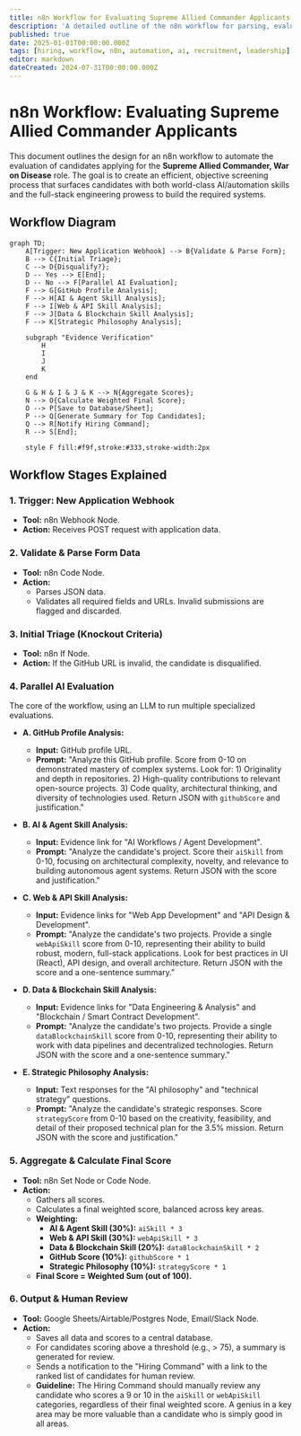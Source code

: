 ```yaml
---
title: n8n Workflow for Evaluating Supreme Allied Commander Applicants
description: 'A detailed outline of the n8n workflow for parsing, evaluating, and ranking applications for the Supreme Allied Commander, War on Disease.'
published: true
date: 2025-01-01T00:00:00.000Z
tags: [hiring, workflow, n8n, automation, ai, recruitment, leadership]
editor: markdown
dateCreated: 2024-07-31T00:00:00.000Z
---
```


# n8n Workflow: Evaluating Supreme Allied Commander Applicants

This document outlines the design for an n8n workflow to automate the evaluation of candidates applying for the **Supreme Allied Commander, War on Disease** role. The goal is to create an efficient, objective screening process that surfaces candidates with both world-class AI/automation skills and the full-stack engineering prowess to build the required systems.

## Workflow Diagram

```mermaid
graph TD;
    A[Trigger: New Application Webhook] --> B{Validate & Parse Form};
    B --> C{Initial Triage};
    C --> D{Disqualify?};
    D -- Yes --> E[End];
    D -- No --> F[Parallel AI Evaluation];
    F --> G[GitHub Profile Analysis];
    F --> H[AI & Agent Skill Analysis];
    F --> I[Web & API Skill Analysis];
    F --> J[Data & Blockchain Skill Analysis];
    F --> K[Strategic Philosophy Analysis];
    
    subgraph "Evidence Verification"
        H
        I
        J
        K
    end

    G & H & I & J & K --> N{Aggregate Scores};
    N --> O{Calculate Weighted Final Score};
    O --> P[Save to Database/Sheet];
    P --> Q[Generate Summary for Top Candidates];
    Q --> R[Notify Hiring Command];
    R --> S[End];

    style F fill:#f9f,stroke:#333,stroke-width:2px
```

## Workflow Stages Explained

### 1. Trigger: New Application Webhook

- **Tool:** n8n Webhook Node.
- **Action:** Receives POST request with application data.

### 2. Validate & Parse Form Data

- **Tool:** n8n Code Node.
- **Action:**
  - Parses JSON data.
  - Validates all required fields and URLs. Invalid submissions are flagged and discarded.

### 3. Initial Triage (Knockout Criteria)

- **Tool:** n8n If Node.
- **Action:** If the GitHub URL is invalid, the candidate is disqualified.

### 4. Parallel AI Evaluation

The core of the workflow, using an LLM to run multiple specialized evaluations.

- **A. GitHub Profile Analysis:**
  - **Input:** GitHub profile URL.
  - **Prompt:** "Analyze this GitHub profile. Score from 0-10 on demonstrated mastery of complex systems. Look for: 1) Originality and depth in repositories. 2) High-quality contributions to relevant open-source projects. 3) Code quality, architectural thinking, and diversity of technologies used. Return JSON with `githubScore` and justification."

- **B. AI & Agent Skill Analysis:**
  - **Input:** Evidence link for "AI Workflows / Agent Development".
  - **Prompt:** "Analyze the candidate's project. Score their `aiSkill` from 0-10, focusing on architectural complexity, novelty, and relevance to building autonomous agent systems. Return JSON with the score and justification."

- **C. Web & API Skill Analysis:**
  - **Input:** Evidence links for "Web App Development" and "API Design & Development".
  - **Prompt:** "Analyze the candidate's two projects. Provide a single `webApiSkill` score from 0-10, representing their ability to build robust, modern, full-stack applications. Look for best practices in UI (React), API design, and overall architecture. Return JSON with the score and a one-sentence summary."

- **D. Data & Blockchain Skill Analysis:**
  - **Input:** Evidence links for "Data Engineering & Analysis" and "Blockchain / Smart Contract Development".
  - **Prompt:** "Analyze the candidate's two projects. Provide a single `dataBlockchainSkill` score from 0-10, representing their ability to work with data pipelines and decentralized technologies. Return JSON with the score and a one-sentence summary."

- **E. Strategic Philosophy Analysis:**
  - **Input:** Text responses for the "AI philosophy" and "technical strategy" questions.
  - **Prompt:** "Analyze the candidate's strategic responses. Score `strategyScore` from 0-10 based on the creativity, feasibility, and detail of their proposed technical plan for the 3.5% mission. Return JSON with the score and justification."

### 5. Aggregate & Calculate Final Score

- **Tool:** n8n Set Node or Code Node.
- **Action:**
  - Gathers all scores.
  - Calculates a final weighted score, balanced across key areas.
  - **Weighting:**
    - **AI & Agent Skill (30%):** `aiSkill * 3`
    - **Web & API Skill (30%):** `webApiSkill * 3`
    - **Data & Blockchain Skill (20%):** `dataBlockchainSkill * 2`
    - **GitHub Score (10%):** `githubScore * 1`
    - **Strategic Philosophy (10%):** `strategyScore * 1`
  - **Final Score = Weighted Sum (out of 100).**

### 6. Output & Human Review

- **Tool:** Google Sheets/Airtable/Postgres Node, Email/Slack Node.
- **Action:**
  - Saves all data and scores to a central database.
  - For candidates scoring above a threshold (e.g., > 75), a summary is generated for review.
  - Sends a notification to the "Hiring Command" with a link to the ranked list of candidates for human review.
  - **Guideline:** The Hiring Command should manually review any candidate who scores a 9 or 10 in the `aiSkill` or `webApiSkill` categories, regardless of their final weighted score. A genius in a key area may be more valuable than a candidate who is simply good in all areas. 
